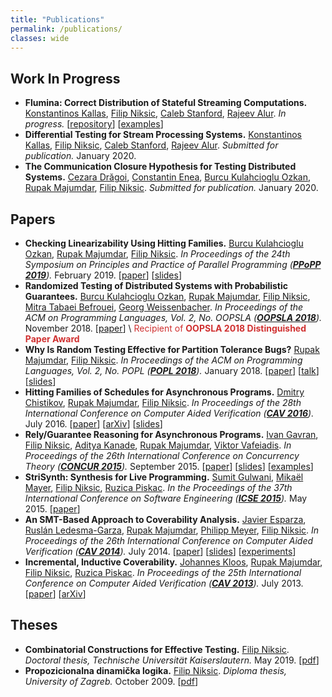 ```yaml
---
title: "Publications"
permalink: /publications/
classes: wide
---
```


## Work In Progress

* **Flumina: Correct Distribution of Stateful Streaming Computations.**
  [Konstantinos Kallas](https://angelhof.github.io/),
  [Filip Niksic](https://fniksic.github.io/),
  [Caleb Stanford](https://www.cis.upenn.edu/~castan/),
  [Rajeev Alur](https://www.cis.upenn.edu/~alur/).
  _In progress._
  [[repository](https://github.com/angelhof/flumina/)]
  [[examples](https://github.com/angelhof/flumina-examples)]
* **Differential Testing for Stream Processing Systems.**
  [Konstantinos Kallas](https://angelhof.github.io/),
  [Filip Niksic](https://fniksic.github.io/),
  [Caleb Stanford](https://www.cis.upenn.edu/~castan/),
  [Rajeev Alur](https://www.cis.upenn.edu/~alur/).
  _Submitted for publication._
  January 2020.
* **The Communication Closure Hypothesis for Testing Distributed Systems.**
  [Cezara Drăgoi](https://www.di.ens.fr/~cezarad/),
  [Constantin Enea](https://www.irif.fr/~cenea/),
  [Burcu Kulahcioglu Ozkan](https://people.mpi-sws.org/~burcu/),
  [Rupak Majumdar](https://people.mpi-sws.org/~rupak/),
  [Filip Niksic](https://fniksic.github.io/).
  _Submitted for publication._
  January 2020.

## Papers

* **Checking Linearizability Using Hitting Families.**
  [Burcu Kulahcioglu Ozkan](https://people.mpi-sws.org/~burcu/),
  [Rupak Majumdar](https://people.mpi-sws.org/~rupak/),
  [Filip Niksic](https://fniksic.github.io/).
  _In Proceedings of the 24th Symposium on Principles and Practice of Parallel Programming ([**PPoPP 2019**](https://ppopp19.sigplan.org/))._
  February 2019.
  [[paper](/assets/files/ppopp2019/paper.pdf)]
  [[slides](/assets/files/ppopp2019/slides.pdf)]
* **Randomized Testing of Distributed Systems with Probabilistic Guarantees.**
  [Burcu Kulahcioglu Ozkan](https://people.mpi-sws.org/~burcu/),
  [Rupak Majumdar](https://people.mpi-sws.org/~rupak/),
  [Filip Niksic](https://fniksic.github.io/),
  [Mitra Tabaei Befrouei](https://forsyte.at/alumni/tabaei/),
  [Georg Weissenbacher](http://www.georg.weissenbacher.name/).
  _In Proceedings of the ACM on Programming Languages, Vol. 2, No. OOPSLA
  ([**OOPSLA 2018**](https://conf.researchr.org/track/splash-2018/splash-2018-OOPSLA))._
  November 2018.
  [[paper](/assets/files/oopsla2018/paper.pdf)] \\
  <span style="color: #d03030">Recipient of **OOPSLA 2018 Distinguished Paper Award**</span>
* **Why Is Random Testing Effective for Partition Tolerance Bugs?**
  [Rupak Majumdar](https://people.mpi-sws.org/~rupak/),
  [Filip Niksic](https://fniksic.github.io/).
  _In Proceedings of the ACM on Programming Languages, Vol. 2, No. POPL
  ([**POPL 2018**](https://popl18.sigplan.org/))._
  January 2018.
  [[paper](/assets/files/popl2018/paper.pdf)]
  [[talk](/talks/#why-is-random-testing-effective-for-partition-tolerance-bugs)]
  [[slides](/assets/files/popl2018/slides.pdf)]
* **Hitting Families of Schedules for Asynchronous Programs.**
  [Dmitry Chistikov](https://warwick.ac.uk/fac/sci/dcs/people/dmitry_chistikov/),
  [Rupak Majumdar](https://people.mpi-sws.org/~rupak/),
  [Filip Niksic](https://fniksic.github.io/).
  _In Proceedings of the 28th International Conference on Computer Aided Verification ([**CAV 2016**](http://i-cav.org/2016/))._
  July 2016.
  [[paper](/assets/files/cav2016/paper.pdf)]
  [[arXiv](https://arxiv.org/abs/1602.03755)]
  [[slides](/assets/files/cav2016/slides.pdf)]
* **Rely/Guarantee Reasoning for Asynchronous Programs.**
  [Ivan Gavran](https://people.mpi-sws.org/~gavran/),
  [Filip Niksic](https://fniksic.github.io/),
  [Aditya Kanade](http://www.iisc-seal.net/kanade),
  [Rupak Majumdar](https://people.mpi-sws.org/~rupak/),
  [Viktor Vafeiadis](https://people.mpi-sws.org/~viktor/).
  _In Proceedings of the 26th International Conference on Concurrency Theory ([**CONCUR 2015**](http://mafalda.fdi.ucm.es/concur2015/))._
  September 2015.
  [[paper](/assets/files/concur2015/paper.pdf)]
  [[slides](/assets/files/concur2015/slides.pdf)]
  [[examples](/assets/files/concur2015/rely-guarantee.tar.gz)]
* **StriSynth: Synthesis for Live Programming.**
  [Sumit Gulwani](https://www.microsoft.com/en-us/research/people/sumitg/),
  [Mikaël Mayer](https://computerscience.uchicago.edu/people/profile/mikael-mayer/),
  [Filip Niksic](https://fniksic.github.io/),
  [Ruzica Piskac](https://www.cs.yale.edu/homes/piskac/).
  _In the Proceedings of the 37th International Conference on Software Engineering ([**ICSE 2015**](http://2015.icse-conferences.org/))._
  May 2015.
  [[paper](/assets/files/icse2015/paper.pdf)]
* **An SMT-Based Approach to Coverability Analysis.**
  [Javier Esparza](https://www7.in.tum.de/~esparza/),
  [Ruslán Ledesma-Garza](http://ruslanledesma.com/),
  [Rupak Majumdar](https://people.mpi-sws.org/~rupak/),
  [Philipp Meyer](https://www7.in.tum.de/people/detail/index.php?id=people.detail&arg=152),
  [Filip Niksic](https://fniksic.github.io/).
  _In Proceedings of the 26th International Conference on Computer Aided Verification ([**CAV 2014**](http://i-cav.org/2014/))._
  July 2014.
  [[paper](/assets/files/cav2014/paper.pdf)]
  [[slides](/assets/files/cav2014/slides.pdf)]
  [[experiments](/assets/files/cav2014/repository.tgz)]
* **Incremental, Inductive Coverability.**
  [Johannes Kloos](https://github.com/johanneskloos),
  [Rupak Majumdar](https://people.mpi-sws.org/~rupak/),
  [Filip Niksic](https://fniksic.github.io/),
  [Ruzica Piskac](https://www.cs.yale.edu/homes/piskac/).
  _In Proceedings of the 25th International Conference on Computer Aided Verification ([**CAV 2013**](http://cav2013.forsyte.at/index.html))._
  July 2013.
  [[paper](/assets/files/cav2013/paper.pdf)]
  [[arXiv](https://arxiv.org/abs/1301.7321)]

## Theses

* **Combinatorial Constructions for Effective Testing.**
  [Filip Niksic](https://fniksic.github.io/).
  _Doctoral thesis, Technische Universität Kaiserslautern._
  May 2019.
  [[pdf](/assets/files/doctoral-thesis.pdf)]
* **Propozicionalna dinamička logika.**
  [Filip Niksic](https://fniksic.github.io/).
  _Diploma thesis, University of Zagreb._
  October 2009.
  [[pdf](/assets/files/diploma-thesis.pdf)]
